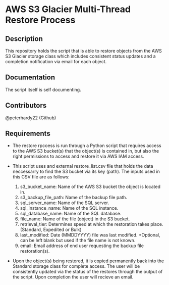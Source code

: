 # AWS S3 Glacier Multi-Thread Restore Process

## Description
This repository holds the script that is able to restore objects from the AWS S3 Glacier storage class which includes consistent status updates and a completion notification via email for each object.

## Documentation
The script itself is self documenting.

## Contributors
@peterhardy22 (Github)

## Requirements
-  The restore rpcoess is run through a Python script that requires access to the AWS S3 bucket(s) that the object(s) is contained in, but also the right permissions to access and restore it via AWS IAM access.

-  This script uses and external restore_list.csv file that holds the data neccessarry to find the S3 bucket via its key (path). The inputs used in this CSV file are as follows:
    1) s3_bucket_name: Name of the AWS S3 bucket the object is located in.
    2) s3_backup_file_path: Name of the backup file path.
    3) sql_server_name: Name of the SQL server.
    4) sql_instance_name: Name of the SQL instance.
    5) sql_database_name: Name of the SQL database.
    6) file_name: Name of the file (object) in the S3 bucket.
    7) retrieval_tier: Determines speed at which the restoration takes place. (Standard, Expedited or Bulk)
    8) last_modified: Date (MMDDYYYY) file was last modified. *Optional, can be left blank but used if the file name is not known.
    9) email: Email address of end user requesting the backup file restoration(s).

- Upon the object(s) being restored, it is copied permanently back into the Standard storage class for complete access. The user will be consistently updated via the status of the restores through the output of the script. Upon completion the user will recieve an email.
